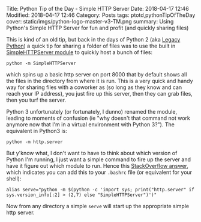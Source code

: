 Title: Python Tip of the Day - Simple HTTP Server
Date: 2018-04-17 12:46
Modified: 2018-04-17 12:46
Category: Posts
tags: ptotd,pythonTipOfTheDay
cover: static/imgs/python-logo-master-v3-TM.png
summary: Using Python's Simple HTTP Server for fun and profit (and quickly sharing files)

This is kind of an old tip, but back in the days of Python 2 (aka
[Legacy Python](https://pythonbytes.fm/episodes/show/5/legacy-python-vs-python-and-why-words-matter-and-request-s-5-whys-retrospective))
a quick tip for sharing a folder of files was to use the built in
[SimpleHTTPServer module](https://docs.python.org/2/library/simplehttpserver.html)
to quickly host a bunch of files:

```shell
python -m SimpleHTTPServer
```

which spins up a basic http server on port 8000 that by default shows all the files in the directory from
where it is run.  This is a very quick and handy way for sharing files with a coworker as (so long as they
know and can reach your IP address), you just fire up this server, then they can grab files, then you turf
the server.

Python 3 unfortunately (or fortunately, I dunno) renamed the module, leading to moments of confusion (ie
"why doesn't that command not work anymore now that I'm in a virtual environment with Python 3?").  The
equivalent in Python3 is:

```shell
python -m http.server
```

But y'know what, I don't want to have to think about which version of Python I'm running, I just want a
simple command to fire up the server and have it figure out which module to run.  Hence this
[StackOverflow answer]( https://stackoverflow.com/a/46595749/808804), which indicates you can add this
to your `.bashrc` file (or equivalent for your shell):

```shell
alias serve="python -m $(python -c 'import sys; print("http.server" if sys.version_info[:2] > (2,7) else "SimpleHTTPServer")')"
```

Now from any directory a simple `serve` will start up the appropriate simple http server.
